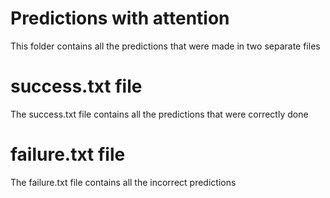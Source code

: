 # Predictions with attention
This folder contains all the predictions that were made in two separate files
# success.txt file
The success.txt file contains all the predictions that were correctly done
# failure.txt file
The failure.txt file contains all the incorrect predictions
